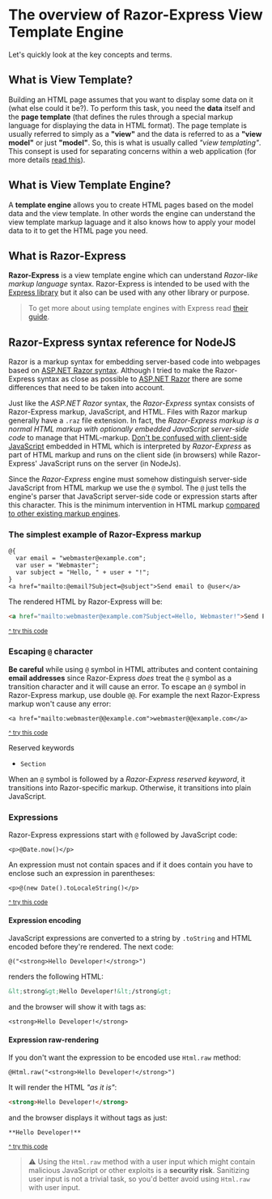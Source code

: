 # The overview of Razor-Express View Template Engine

Let's quickly look at the key concepts and terms.

## What is View Template?
Building an HTML page assumes that you want to display some data on it (what else could it be?). To perform this task, you need the **data** itself and the **page template** (that defines the rules through a special markup language for displaying the data in HTML format). The page template is usually referred to simply as a **"view"** and the data is referred to as a **"view model"** or just **"model"**. So, this is what is usually called *"view templating"*. This consept is used for separating concerns within a web application (for more details [read this](https://docs.microsoft.com/en-us/aspnet/core/mvc/overview)).

## What is View Template Engine?
A **template engine** allows you to create HTML pages based on the model data and the view template. In other words the engine can understand the view template markup laguage and it also knows how to apply your model data to it to get the HTML page you need.

## What is Razor-Express
**Razor-Express** is a view template engine which can understand *Razor-like markup language* syntax. Razor-Express is intended to be used with the [Express library](https://expressjs.com/) but it also can be used with any other library or purpose.

> To get more about using template engines with Express read [their guide](https://expressjs.com/en/guide/using-template-engines.html).

## Razor-Express syntax reference for NodeJS
Razor is a markup syntax for embedding server-based code into webpages based on [ASP.NET Razor syntax](https://docs.microsoft.com/en-us/aspnet/core/mvc/views/razor). Although I tried to make the Razor-Express syntax as close as possible to [ASP.NET Razor](https://docs.microsoft.com/en-us/aspnet/core/mvc/views/razor) there are some differences that need to be taken into account. 

Just like the *ASP.NET Razor* syntax, the *Razor-Express* syntax consists of Razor-Express markup, JavaScript, and HTML. Files with Razor markup generally have a `.raz` file extension. In fact, the *Razor-Express markup is a normal HTML markup with optionally embedded JavaScript server-side code* to manage that HTML-markup. [Don't be confused with client-side JavaScript](https://stackoverflow.com/a/1404400/1844247) embedded in HTML which is interpreted by *Razor-Express* as part of HTML markup and runs on the client side (in browsers) while Razor-Express' JavaScript runs on the server (in NodeJs).

Since the *Razor-Express* engine must somehow distinguish server-side JavaScript from HTML markup we use the `@` symbol. The `@` just tells the engine's parser that JavaScript server-side code or expression starts after this character. This is the minimum intervention in HTML markup [compared to other existing markup engines](https://github.com/DevelAx/RazorExpress#a-brief-comparison-of-syntax-of-nodejs-layout-engines).

### The simplest example of Razor-Express markup
```HTML+Razor
@{ 
  var email = "webmaster@example.com";
  var user = "Webmaster";
  var subject = "Hello, " + user + "!";
}
<a href="mailto:@email?Subject=@subject">Send email to @user</a>
```
The rendered HTML by Razor-Express will be:
```HTML
<a href="mailto:webmaster@example.com?Subject=Hello, Webmaster!">Send Email Message to the Webmaster</a>
```
<sup>[^ try this code](https://runkit.com/develax/razor-hello-webmaster)</sup>

### Escaping `@` character
**Be careful** while using `@` symbol in HTML attributes and content containing **email addresses** since Razor-Express *does* treat the `@` symbol as a transition character and it will cause an error. To escape an `@` symbol in Razor-Express markup, use double `@@`. For example the next Razor-Express markup won't cause any error:
```HTML+Razor
<a href="mailto:webmaster@@example.com">webmaster@@example.com</a>
```
<sup>[^ try this code](https://runkit.com/develax/razor-at-escape)</sup>

Reserved keywords

- `Section`

When an `@` symbol is followed by a *Razor-Express reserved keyword*, it transitions into Razor-specific markup. Otherwise, it transitions into plain JavaScript.

### Expressions
Razor-Express expressions start with `@` followed by JavaScript code:
```HTML+Razor
<p>@Date.now()</p>
```
An expression must not contain spaces and if it does contain you have to enclose such an expression in parentheses:
```HTML+Razor
<p>@(new Date().toLocaleString()</p>
```
<sup>[^ try this code](https://runkit.com/develax/razor-expressions)</sup> 

#### Expression encoding
JavaScript expressions are converted to a string by `.toString` and HTML encoded before they're rendered. 
The next code:
```HTML+Razor
@("<strong>Hello Developer!</strong>")
```
renders the following HTML:
```HTML
&lt;strong&gt;Hello Developer!&lt;/strong&gt;
```
and the browser will show it with tags as:
```
<strong>Hello Developer!</strong>
```
#### Expression raw-rendering
If you don't want the expression to be encoded use `Html.raw` method:
```HTML+Razor
@Html.raw("<strong>Hello Developer!</strong>")
```
It will render the HTML *"as it is"*:
```HTML
<strong>Hello Developer!</strong>
```
and the browser displays it without tags as just:
```
**Hello Developer!**
```
<sup>[^ try this code](https://runkit.com/develax/razor-expression-encoding)</sup> 

> :warning: Using the `Html.raw` method with a user input which might contain malicious JavaScript or other exploits is a **security risk**. Sanitizing user input is not a trivial task, so you'd better avoid using `Html.raw` with user input. 
